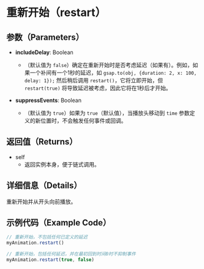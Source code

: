 # 重新开始（restart）

## 参数（Parameters）

- **includeDelay**: Boolean

  - （默认值为 `false`）确定在重新开始时是否考虑延迟（如果有）。例如，如果一个补间有一个1秒的延迟，如 `gsap.to(obj, {duration: 2, x: 100, delay: 1});` 然后稍后调用 `restart()`，它将立即开始，但 `restart(true)` 将导致延迟被考虑，因此它将在1秒后才开始。

- **suppressEvents**: Boolean
  - （默认值为 `true`）如果为 `true`（默认值），当播放头移动到 `time` 参数定义的新位置时，不会触发任何事件或回调。

## 返回值（Returns）

- self
  - 返回实例本身，便于链式调用。

## 详细信息（Details）

重新开始并从开头向前播放。

## 示例代码（Example Code）

```javascript
// 重新开始，不包括任何已定义的延迟
myAnimation.restart()

// 重新开始，包括任何延迟，并在最初回到时间0时不抑制事件
myAnimation.restart(true, false)
```
